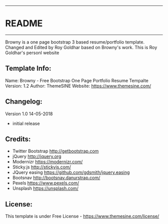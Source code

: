 -----------------------
# README
-----------------------
Browny is a one page bootstrap 3 based resume/portfolio template.
Changed and Edited by Roy Goldhar based on Browny's work.
This is Roy Goldhar's personl website

Template Info:
-----------------------
Name: 		Browny - Free Bootstrap One Page Portfolio Resume Tempalte
Version: 	1.2
Author: 	ThemeSINE
Website: 	https://www.themesine.com/


Changelog:
-----------------------
Version 1.0 14-05-2018
- initial release 


Credits:
-----------------------
- Twitter Bootstrap http://getbootstrap.com
- jQuery http://jquery.org
- Modernizr https://modernizr.com/
- Sticky.js http://stickyjs.com/
- JQuery easing https://github.com/gdsmith/jquery.easing
- Bootsnav http://bootsnav.danurstrap.com/
- Pexels https://www.pexels.com/
- Unsplash https://unsplash.com/

License:
-----------------------
This template is under Free License - https://www.themesine.com/license/
